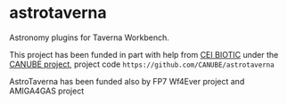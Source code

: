 astrotaverna
============


Astronomy plugins for Taverna Workbench. 

This project has been funded in part with help from [CEI BIOTIC](http://biotic.ugr.es) under the [CANUBE project](http://canube.wordpress.com), project code `https://github.com/CANUBE/astrotaverna`

AstroTaverna has been funded also by FP7 Wf4Ever project and AMIGA4GAS project 







